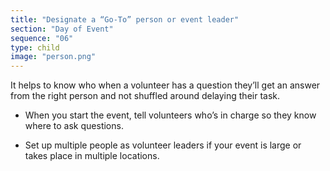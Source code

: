 ```yaml
---
title: "Designate a “Go-To” person or event leader"
section: "Day of Event"
sequence: "06"
type: child
image: "person.png"
---
```


It helps to know who when a volunteer has a question they’ll get an answer from the right person and not shuffled around delaying their task.

- When you start the event, tell volunteers who’s in charge so they know where to ask questions.

- Set up multiple people as volunteer leaders if your event is large or takes place in multiple locations.
